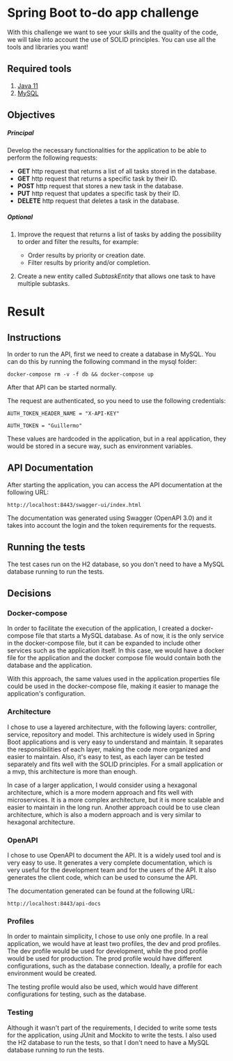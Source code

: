 # Spring Boot to-do app challenge

With this challenge we want to see your skills and the quality of the code, we will take into account the use of SOLID
principles. You can use all the tools and libraries you want!

## Required tools

1. [Java 11](https://adoptopenjdk.net/)
2. [MySQL](https://dev.mysql.com/downloads/mysql/)

## Objectives

##### Principal

Develop the necessary functionalities for the application to be able to perform the following requests:

- **GET** http request that returns a list of all tasks stored in the database.
- **GET** http request that returns a specific task by their ID.
- **POST** http request that stores a new task in the database.
- **PUT** http request that updates a specific task by their ID.
- **DELETE** http request that deletes a task in the database.

##### Optional

1. Improve the request that returns a list of tasks by adding the possibility to order and filter the results, for
   example:

    - Order results by priority or creation date.
    - Filter results by priority and/or completion.

2. Create a new entity called *SubtaskEntity* that allows one task to have multiple subtasks.

# Result

## Instructions

In order to run the API, first we need to create a database in MySQL. You can do this by running the following command
in the mysql folder:

```docker-compose rm -v -f db && docker-compose up```

After that API can be started normally.

The request are authenticated, so you need to use the following credentials:

```AUTH_TOKEN_HEADER_NAME = "X-API-KEY"```

```AUTH_TOKEN = "Guillermo"```

These values are hardcoded in the application, but in a real application, they would be stored in a secure way, such as
environment variables.

## API Documentation

After starting the application, you can access the API documentation at the following URL:

```http://localhost:8443/swagger-ui/index.html```

The documentation was generated using Swagger (OpenAPI 3.0) and it takes into account the login and the token
requirements for the requests.

## Running the tests

The test cases run on the H2 database, so you don't need to have a MySQL database running to run the tests.

## Decisions

### Docker-compose

In order to facilitate the execution of the application, I created a docker-compose file that starts a MySQL database.
As of now, it is the only service in the docker-compose file, but it can be expanded to include other services such as
the application itself. In this case, we would have a docker file for the application and the docker compose file would
contain both the database and the application.

With this approach, the same values used in the application.properties file
could be used in the docker-compose file, making it easier to manage the application's configuration.

### Architecture

I chose to use a layered architecture, with the following layers: controller, service, repository and model. This
architecture is widely used in Spring Boot applications and is very easy to understand and maintain. It separates the
responsibilities of each layer, making the code more organized and easier to maintain. Also, it's easy to test, as each
layer can be tested separately and fits well with the SOLID principles. For a small application or a mvp,
this architecture is more than enough.

In case of a larger application, I would consider using a hexagonal architecture, which is a more modern approach and
fits well with microservices. It is a more complex architecture, but it is more scalable and easier to maintain in the
long run. Another approach could be to use clean architecture, which is also a modern approach and is very similar to
hexagonal architecture.

### OpenAPI

I chose to use OpenAPI to document the API. It is a widely used tool and is very easy to use. It generates a very
complete documentation, which is very useful for the development team and for the users of the API. It also generates
the client code, which can be used to consume the API.

The documentation generated can be found at the following URL:

```http://localhost:8443/api-docs```

### Profiles

In order to maintain simplicity, I chose to use only one profile. In a real application, we would have
at least two profiles, the dev and prod profiles. The dev profile would be used for development, while the prod profile
would be used for production. The prod profile would have different configurations, such as the database connection.
Ideally, a profile for each environment would be created.

The testing profile would also be used, which would have different configurations for testing, such as the database.

### Testing

Although it wasn't part of the requirements, I decided to write some tests for the application, using
JUnit and Mockito to write the tests. I also used the H2 database to run the tests, so that I don't need to have a MySQL
database running to run the tests.
